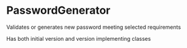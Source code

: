 # PasswordGenerator
Validates or generates new password meeting selected requirements

Has both initial version and version implementing classes
